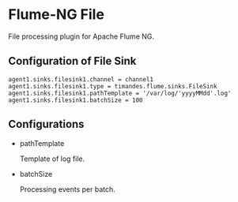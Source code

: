 Flume-NG File
=============

File processing plugin for Apache Flume NG.

Configuration of File Sink
--------------------------

    agent1.sinks.filesink1.channel = channel1
    agent1.sinks.filesink1.type = timandes.flume.sinks.FileSink
    agent1.sinks.filesink1.pathTemplate = '/var/log/'yyyyMMdd'.log'
    agent1.sinks.filesink1.batchSize = 100

Configurations
--------------

* pathTemplate

    Template of log file.

* batchSize

    Processing events per batch.
